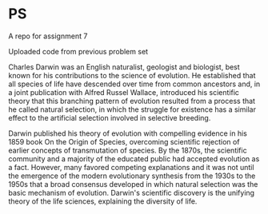 # PS
A repo for assignment 7

Uploaded code from previous problem set



Charles Darwin was an English naturalist, geologist and biologist, best known for his contributions to the science of evolution. He established that all species of life have descended over time from common ancestors and, in a joint publication with Alfred Russel Wallace, introduced his scientific theory that this branching pattern of evolution resulted from a process that he called natural selection, in which the struggle for existence has a similar effect to the artificial selection involved in selective breeding.

Darwin published his theory of evolution with compelling evidence in his 1859 book On the Origin of Species, overcoming scientific rejection of earlier concepts of transmutation of species. By the 1870s, the scientific community and a majority of the educated public had accepted evolution as a fact. However, many favored competing explanations and it was not until the emergence of the modern evolutionary synthesis from the 1930s to the 1950s that a broad consensus developed in which natural selection was the basic mechanism of evolution. Darwin's scientific discovery is the unifying theory of the life sciences, explaining the diversity of life.
